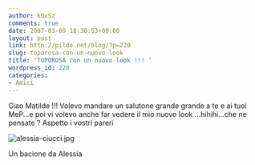 ```yaml
---
author: kOxSz
comments: true
date: 2007-03-09 18:30:53+00:00
layout: post
link: http://pilde.net/blog/?p=220
slug: toporosa-con-un-nuovo-look
title: 'TOPOROSA con un nuovo look !!! '
wordpress_id: 220
categories:
- Amici
---
```


Ciao Matilde !!! Volevo mandare un salutone grande grande a te e ai tuoi MeP...e poi vi volevo anche far vedere il mio nuovo look ...hihihi...che ne pensate ? Aspetto i vostri pareri

![alessia-ciucci.jpg]({{baseurl}}/uploads/2007/03/alessia-ciucci.jpg)




Un bacione da Alessia
